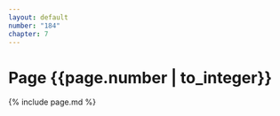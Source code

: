 ```yaml
---
layout: default
number: "184"
chapter: 7
---
```


# Page {{page.number | to_integer}}
{% include page.md %}
